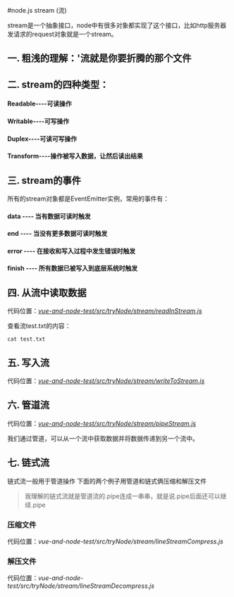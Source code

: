 #node.js stream (流)

stream是一个抽象接口，node中有很多对象都实现了这个接口，比如http服务器发请求的request对象就是一个stream。
## 一. 粗浅的理解：'流就是你要折腾的那个文件

## 二. stream的四种类型：
#### Readable----可读操作
#### Writable----可写操作
#### Duplex----可读可写操作
#### Transform----操作被写入数据，让然后读出结果

## 三. stream的事件
所有的stream对象都是EventEmitter实例，常用的事件有：
#### data ---- 当有数据可读时触发
#### end ---- 当没有更多数据可读时触发
#### error ---- 在接收和写入过程中发生错误时触发
#### finish ---- 所有数据已被写入到底层系统时触发

## 四. 从流中读取数据
代码位置：*[vue-and-node-test/src/tryNode/stream/readInStream.js](../tryNode/stream/readInStream.js)*

查看流test.txt的内容：
```angular2html
cat test.txt
```
## 五. 写入流
代码位置：*[vue-and-node-test/src/tryNode/stream/writeToStream.js](../tryNode/stream/writeToStream.js)*

## 六. 管道流
代码位置：*[vue-and-node-test/src/tryNode/stream/pipeStream.js](../tryNode/stream/pipeStream.js)*

我们通过管道，可以从一个流中获取数据并将数据传递到另一个流中。

## 七. 链式流
链式流一般用于管道操作
下面的两个例子用管道和链式俩压缩和解压文件
> 我理解的链式流就是管道流的.pipe连成一串串，就是说.pipe后面还可以继续.pipe
### 压缩文件
代码位置：*vue-and-node-test/src/tryNode/stream/lineStreamCompress.js*
### 解压文件
代码位置：*vue-and-node-test/src/tryNode/stream/lineStreamDecompress.js*
